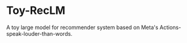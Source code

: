 # Toy-RecLM
A toy large model for recommender system based on Meta's Actions-speak-louder-than-words.
